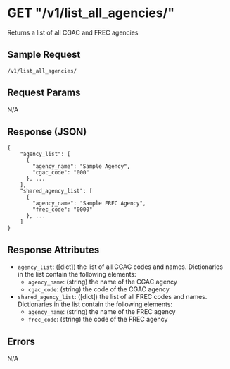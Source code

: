 # GET "/v1/list\_all\_agencies/"
Returns a list of all CGAC and FREC agencies

## Sample Request
`/v1/list_all_agencies/`
    
## Request Params
N/A

## Response (JSON)
```
{
    "agency_list": [
      {
        "agency_name": "Sample Agency",
        "cgac_code": "000"
      }, ...
    ],
    "shared_agency_list": [
      {
        "agency_name": "Sample FREC Agency",
        "frec_code": "0000"
      }, ...
    ]
}
```

## Response Attributes
- `agency_list`: ([dict]) the list of all CGAC codes and names. Dictionaries in the list contain the following elements:
    -  `agency_name`: (string) the name of the CGAC agency
    -  `cgac_code`: (string) the code of the CGAC agency
-  `shared_agency_list`: ([dict]) the list of all FREC codes and names. Dictionaries in the list contain the following elements:
    -  `agency_name`: (string) the name of the FREC agency
    -  `frec_code`: (string) the code of the FREC agency

## Errors
N/A